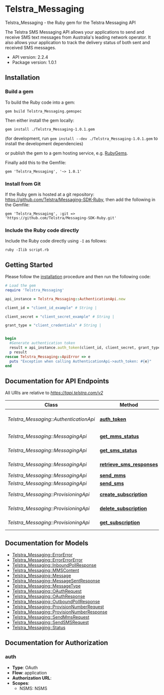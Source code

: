 # Telstra_Messaging

Telstra_Messaging - the Ruby gem for the Telstra Messaging API

 The Telstra SMS Messaging API allows your applications to send and receive SMS text messages from Australia's leading network operator.  It also allows your application to track the delivery status of both sent and received SMS messages. 


- API version: 2.2.4
- Package version: 1.0.1

## Installation

### Build a gem

To build the Ruby code into a gem:

```shell
gem build Telstra_Messaging.gemspec
```

Then either install the gem locally:

```shell
gem install ./Telstra_Messaging-1.0.1.gem
```
(for development, run `gem install --dev ./Telstra_Messaging-1.0.1.gem` to install the development dependencies)

or publish the gem to a gem hosting service, e.g. [RubyGems](https://rubygems.org/).

Finally add this to the Gemfile:

    gem 'Telstra_Messaging', '~> 1.0.1'

### Install from Git

If the Ruby gem is hosted at a git repository: https://github.com/Telstra/Messaging-SDK-Ruby, then add the following in the Gemfile:

    gem 'Telstra_Messaging', :git => 'https://github.com/Telstra/Messaging-SDK-Ruby.git'

### Include the Ruby code directly

Include the Ruby code directly using `-I` as follows:

```shell
ruby -Ilib script.rb
```

## Getting Started

Please follow the [installation](#installation) procedure and then run the following code:
```ruby
# Load the gem
require 'Telstra_Messaging'

api_instance = Telstra_Messaging::AuthenticationApi.new

client_id = "client_id_example" # String | 

client_secret = "client_secret_example" # String | 

grant_type = "client_credentials" # String | 


begin
  #Generate authentication token
  result = api_instance.auth_token(client_id, client_secret, grant_type)
  p result
rescue Telstra_Messaging::ApiError => e
  puts "Exception when calling AuthenticationApi->auth_token: #{e}"
end

```

## Documentation for API Endpoints

All URIs are relative to *https://tapi.telstra.com/v2*

Class | Method | HTTP request | Description
------------ | ------------- | ------------- | -------------
*Telstra_Messaging::AuthenticationApi* | [**auth_token**](docs/AuthenticationApi.md#auth_token) | **POST** /oauth/token | Generate authentication token
*Telstra_Messaging::MessagingApi* | [**get_mms_status**](docs/MessagingApi.md#get_mms_status) | **GET** /messages/mms/{messageid}/status | Get MMS Status
*Telstra_Messaging::MessagingApi* | [**get_sms_status**](docs/MessagingApi.md#get_sms_status) | **GET** /messages/sms/{messageId}/status | Get SMS Status
*Telstra_Messaging::MessagingApi* | [**retrieve_sms_responses**](docs/MessagingApi.md#retrieve_sms_responses) | **GET** /messages/sms | Retrieve SMS Responses
*Telstra_Messaging::MessagingApi* | [**send_mms**](docs/MessagingApi.md#send_mms) | **POST** /messages/mms | Send MMS
*Telstra_Messaging::MessagingApi* | [**send_sms**](docs/MessagingApi.md#send_sms) | **POST** /messages/sms | Send SMS
*Telstra_Messaging::ProvisioningApi* | [**create_subscription**](docs/ProvisioningApi.md#create_subscription) | **POST** /messages/provisioning/subscriptions | Create Subscription
*Telstra_Messaging::ProvisioningApi* | [**delete_subscription**](docs/ProvisioningApi.md#delete_subscription) | **DELETE** /messages/provisioning/subscriptions | Delete Subscription
*Telstra_Messaging::ProvisioningApi* | [**get_subscription**](docs/ProvisioningApi.md#get_subscription) | **GET** /messages/provisioning/subscriptions | Get Subscription


## Documentation for Models

 - [Telstra_Messaging::ErrorError](docs/ErrorError.md)
 - [Telstra_Messaging::ErrorErrorError](docs/ErrorErrorError.md)
 - [Telstra_Messaging::InboundPollResponse](docs/InboundPollResponse.md)
 - [Telstra_Messaging::MMSContent](docs/MMSContent.md)
 - [Telstra_Messaging::Message](docs/Message.md)
 - [Telstra_Messaging::MessageSentResponse](docs/MessageSentResponse.md)
 - [Telstra_Messaging::MessageType](docs/MessageType.md)
 - [Telstra_Messaging::OAuthRequest](docs/OAuthRequest.md)
 - [Telstra_Messaging::OAuthResponse](docs/OAuthResponse.md)
 - [Telstra_Messaging::OutboundPollResponse](docs/OutboundPollResponse.md)
 - [Telstra_Messaging::ProvisionNumberRequest](docs/ProvisionNumberRequest.md)
 - [Telstra_Messaging::ProvisionNumberResponse](docs/ProvisionNumberResponse.md)
 - [Telstra_Messaging::SendMmsRequest](docs/SendMmsRequest.md)
 - [Telstra_Messaging::SendSMSRequest](docs/SendSMSRequest.md)
 - [Telstra_Messaging::Status](docs/Status.md)


## Documentation for Authorization


### auth

- **Type**: OAuth
- **Flow**: application
- **Authorization URL**: 
- **Scopes**: 
  - NSMS: NSMS


